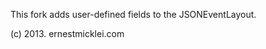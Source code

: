 This fork adds user-defined fields to the JSONEventLayout.

<layout class="net.logstash.log4j.JSONEventLayout">
	<param name="userfields" value="application:ase,instance:001"/>
</layout>


(c) 2013. ernestmicklei.com